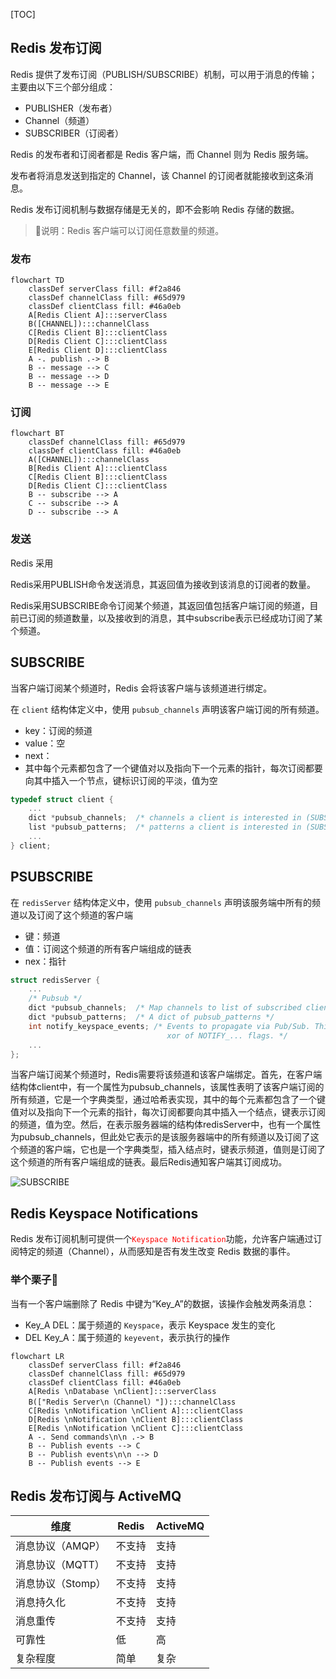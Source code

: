 <!-- @title: 【Redis 入门】03、Redis 发布订阅机制 -->
<!-- @date: 2021-12-29 11:58:08 -->
<!-- @author: Zhang Jinbao -->

[TOC]

## Redis 发布订阅

Redis 提供了发布订阅（PUBLISH/SUBSCRIBE）机制，可以用于消息的传输；主要由以下三个部分组成：

- PUBLISHER（发布者）
- Channel（频道）
- SUBSCRIBER（订阅者）

Redis 的发布者和订阅者都是 Redis 客户端，而 Channel 则为 Redis 服务端。

发布者将消息发送到指定的 Channel，该 Channel 的订阅者就能接收到这条消息。

Redis 发布订阅机制与数据存储是无关的，即不会影响 Redis 存储的数据。

> 💬说明：Redis 客户端可以订阅任意数量的频道。

### 发布

```mermaid
flowchart TD
    classDef serverClass fill: #f2a846
    classDef channelClass fill: #65d979
    classDef clientClass fill: #46a0eb
    A[Redis Client A]:::serverClass
    B([CHANNEL]):::channelClass
    C[Redis Client B]:::clientClass
    D[Redis Client C]:::clientClass
    E[Redis Client D]:::clientClass
    A -. publish .-> B
    B -- message --> C
    B -- message --> D
    B -- message --> E
```

### 订阅

```mermaid
flowchart BT
    classDef channelClass fill: #65d979
    classDef clientClass fill: #46a0eb
    A([CHANNEL]):::channelClass
    B[Redis Client A]:::clientClass
    C[Redis Client B]:::clientClass
    D[Redis Client C]:::clientClass
    B -- subscribe --> A
    C -- subscribe --> A
    D -- subscribe --> A
```





### 发送

Redis 采用

Redis采用PUBLISH命令发送消息，其返回值为接收到该消息的订阅者的数量。 

Redis采用SUBSCRIBE命令订阅某个频道，其返回值包括客户端订阅的频道，目前已订阅的频道数量，以及接收到的消息，其中subscribe表示已经成功订阅了某个频道。 



## SUBSCRIBE

当客户端订阅某个频道时，Redis 会将该客户端与该频道进行绑定。

在 `client` 结构体定义中，使用 `pubsub_channels` 声明该客户端订阅的所有频道。

- key：订阅的频道
- value：空
- next：
- 其中每个元素都包含了一个键值对以及指向下一个元素的指针，每次订阅都要向其中插入一个节点，键标识订阅的平淡，值为空

```c
typedef struct client {
  	...
    dict *pubsub_channels;  /* channels a client is interested in (SUBSCRIBE) */
    list *pubsub_patterns;  /* patterns a client is interested in (SUBSCRIBE) */
  	...
} client;
```



## PSUBSCRIBE

在 `redisServer` 结构体定义中，使用 `pubsub_channels` 声明该服务端中所有的频道以及订阅了这个频道的客户端

- 键：频道
- 值：订阅这个频道的所有客户端组成的链表
- nex：指针

```c
struct redisServer {
    ...
    /* Pubsub */
    dict *pubsub_channels;  /* Map channels to list of subscribed clients */
    dict *pubsub_patterns;  /* A dict of pubsub_patterns */
    int notify_keyspace_events; /* Events to propagate via Pub/Sub. This is an
                                   xor of NOTIFY_... flags. */
  	...
};
```





当客户端订阅某个频道时，Redis需要将该频道和该客户端绑定。首先，在客户端结构体client中，有一个属性为pubsub_channels，该属性表明了该客户端订阅的所有频道，它是一个字典类型，通过哈希表实现，其中的每个元素都包含了一个键值对以及指向下一个元素的指针，每次订阅都要向其中插入一个结点，键表示订阅的频道，值为空。然后，在表示服务器端的结构体redisServer中，也有一个属性为pubsub_channels，但此处它表示的是该服务器端中的所有频道以及订阅了这个频道的客户端，它也是一个字典类型，插入结点时，键表示频道，值则是订阅了这个频道的所有客户端组成的链表。最后Redis通知客户端其订阅成功。



![SUBSCRIBE](https://img-blog.csdn.net/20170415155201828)



## Redis Keyspace Notifications

Redis 发布订阅机制可提供一个<font color="red">` Keyspace Notification `</font>功能，允许客户端通过订阅特定的频道（Channel），从而感知是否有发生改变 Redis 数据的事件。

### 举个栗子🌰

当有一个客户端删除了 Redis 中键为“Key_A”的数据，该操作会触发两条消息：

- Key_A DEL：属于频道的 `Keyspace`，表示 Keyspace 发生的变化
- DEL Key_A：属于频道的 `keyevent`，表示执行的操作

```mermaid
flowchart LR
    classDef serverClass fill: #f2a846
    classDef channelClass fill: #65d979
    classDef clientClass fill: #46a0eb
    A[Redis \nDatabase \nClient]:::serverClass
    B(["Redis Server\n（Channel）"]):::channelClass
    C[Redis \nNotification \nClient A]:::clientClass
    D[Redis \nNotification \nClient B]:::clientClass
    E[Redis \nNotification \nClient C]:::clientClass
    A -. Send commands\n\n .-> B
    B -- Publish events --> C
    B -- Publish events\n\n --> D
    B -- Publish events --> E
```





## Redis 发布订阅与 ActiveMQ

| 维度              | Redis  | ActiveMQ |
| ----------------- | ------ | -------- |
| 消息协议（AMQP）  | 不支持 | 支持     |
| 消息协议（MQTT）  | 不支持 | 支持     |
| 消息协议（Stomp） | 不支持 | 支持     |
| 消息持久化        | 不支持 | 支持     |
| 消息重传          | 不支持 | 支持     |
| 可靠性            | 低     | 高       |
| 复杂程度          | 简单   | 复杂     |